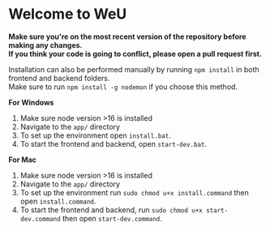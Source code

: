 # Welcome to WeU

**Make sure you're on the most recent version of the repository before making any changes.**<br>
**If you think your code is going to conflict, please open a pull request first.**

Installation can also be performed manually by running `npm install` in both frontend and backend folders.<br>
Make sure to run `npm install -g nodemon` if you choose this method.

**For Windows**
1. Make sure node version >16 is installed
2. Navigate to the `app/` directory
3. To set up the environment open `install.bat`.
4. To start the frontend and backend, open `start-dev.bat`.

**For Mac**
1. Make sure node version >16 is installed
2. Navigate to the `app/` directory
3. To set up the environment run `sudo chmod u+x install.command` then open `install.command`.
4. To start the frontend and backend, run `sudo chmod u+x start-dev.command` then open `start-dev.command`.
